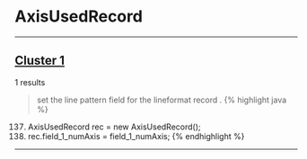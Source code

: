 # AxisUsedRecord

***

## [Cluster 1](./1)
1 results
> set the line pattern field for the lineformat record . 
{% highlight java %}
137. AxisUsedRecord rec = new AxisUsedRecord();
139. rec.field_1_numAxis = field_1_numAxis;
{% endhighlight %}

***

